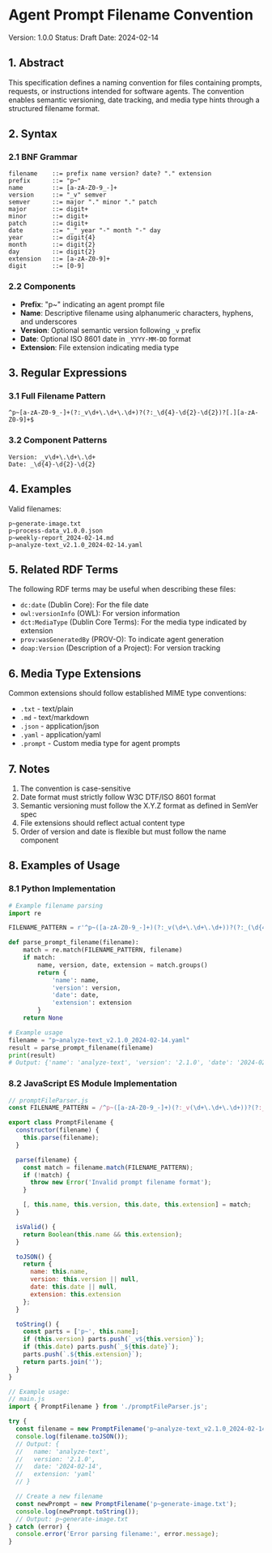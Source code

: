 # Agent Prompt Filename Convention
Version: 1.0.0
Status: Draft
Date: 2024-02-14

## 1. Abstract
This specification defines a naming convention for files containing prompts, requests, or instructions intended for software agents. The convention enables semantic versioning, date tracking, and media type hints through a structured filename format.

## 2. Syntax
### 2.1 BNF Grammar
```bnf
filename    ::= prefix name version? date? "." extension
prefix      ::= "p~"
name        ::= [a-zA-Z0-9_-]+
version     ::= "_v" semver
semver      ::= major "." minor "." patch
major       ::= digit+
minor       ::= digit+
patch       ::= digit+
date        ::= "_" year "-" month "-" day
year        ::= digit{4}
month       ::= digit{2}
day         ::= digit{2}
extension   ::= [a-zA-Z0-9]+
digit       ::= [0-9]
```

### 2.2 Components
- **Prefix**: "p~" indicating an agent prompt file
- **Name**: Descriptive filename using alphanumeric characters, hyphens, and underscores
- **Version**: Optional semantic version following `_v` prefix
- **Date**: Optional ISO 8601 date in `_YYYY-MM-DD` format
- **Extension**: File extension indicating media type

## 3. Regular Expressions
### 3.1 Full Filename Pattern
```regex
^p~[a-zA-Z0-9_-]+(?:_v\d+\.\d+\.\d+)?(?:_\d{4}-\d{2}-\d{2})?[.][a-zA-Z0-9]+$
```

### 3.2 Component Patterns
```regex
Version: _v\d+\.\d+\.\d+
Date: _\d{4}-\d{2}-\d{2}
```

## 4. Examples
Valid filenames:
```
p~generate-image.txt
p~process-data_v1.0.0.json
p~weekly-report_2024-02-14.md
p~analyze-text_v2.1.0_2024-02-14.yaml
```

## 5. Related RDF Terms
The following RDF terms may be useful when describing these files:

- `dc:date` (Dublin Core): For the file date
- `owl:versionInfo` (OWL): For version information
- `dct:MediaType` (Dublin Core Terms): For the media type indicated by extension
- `prov:wasGeneratedBy` (PROV-O): To indicate agent generation
- `doap:Version` (Description of a Project): For version tracking

## 6. Media Type Extensions
Common extensions should follow established MIME type conventions:
- `.txt` - text/plain
- `.md` - text/markdown
- `.json` - application/json
- `.yaml` - application/yaml
- `.prompt` - Custom media type for agent prompts

## 7. Notes
1. The convention is case-sensitive
2. Date format must strictly follow W3C DTF/ISO 8601 format
3. Semantic versioning must follow the X.Y.Z format as defined in SemVer spec
4. File extensions should reflect actual content type
5. Order of version and date is flexible but must follow the name component

## 8. Examples of Usage

### 8.1 Python Implementation
```python
# Example filename parsing
import re

FILENAME_PATTERN = r'^p~([a-zA-Z0-9_-]+)(?:_v(\d+\.\d+\.\d+))?(?:_(\d{4}-\d{2}-\d{2}))?[.]([a-zA-Z0-9]+)$'

def parse_prompt_filename(filename):
    match = re.match(FILENAME_PATTERN, filename)
    if match:
        name, version, date, extension = match.groups()
        return {
            'name': name,
            'version': version,
            'date': date,
            'extension': extension
        }
    return None

# Example usage
filename = "p~analyze-text_v2.1.0_2024-02-14.yaml"
result = parse_prompt_filename(filename)
print(result)
# Output: {'name': 'analyze-text', 'version': '2.1.0', 'date': '2024-02-14', 'extension': 'yaml'}
```

### 8.2 JavaScript ES Module Implementation
```javascript
// promptFileParser.js
const FILENAME_PATTERN = /^p~([a-zA-Z0-9_-]+)(?:_v(\d+\.\d+\.\d+))?(?:_(\d{4}-\d{2}-\d{2}))?[.]([a-zA-Z0-9]+)$/;

export class PromptFilename {
  constructor(filename) {
    this.parse(filename);
  }

  parse(filename) {
    const match = filename.match(FILENAME_PATTERN);
    if (!match) {
      throw new Error('Invalid prompt filename format');
    }

    [, this.name, this.version, this.date, this.extension] = match;
  }

  isValid() {
    return Boolean(this.name && this.extension);
  }

  toJSON() {
    return {
      name: this.name,
      version: this.version || null,
      date: this.date || null,
      extension: this.extension
    };
  }

  toString() {
    const parts = ['p~', this.name];
    if (this.version) parts.push(`_v${this.version}`);
    if (this.date) parts.push(`_${this.date}`);
    parts.push(`.${this.extension}`);
    return parts.join('');
  }
}

// Example usage:
// main.js
import { PromptFilename } from './promptFileParser.js';

try {
  const filename = new PromptFilename('p~analyze-text_v2.1.0_2024-02-14.yaml');
  console.log(filename.toJSON());
  // Output: {
  //   name: 'analyze-text',
  //   version: '2.1.0',
  //   date: '2024-02-14',
  //   extension: 'yaml'
  // }

  // Create a new filename
  const newPrompt = new PromptFilename('p~generate-image.txt');
  console.log(newPrompt.toString());
  // Output: p~generate-image.txt
} catch (error) {
  console.error('Error parsing filename:', error.message);
}
```
